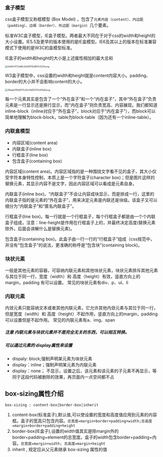 ### 盒子模型

css盒子模型又称框模型 (Box Model) ，包含了`元素内容（content）、内边距（padding）、边框（border）、外边距（margin）`几个要素。

标准W3C盒子模型，IE盒子模型。两者最大不同在于对于css的width和height的大小设置。IE5.5及更早的版本使用的是IE盒模型。IE6及其以上的版本在标准兼容模式下使用的是W3C的盒模型标准。

IE盒子的width和height的大小是上述属性相加的最大总和

<img src="https://i.loli.net/2021/03/25/Ht1MmehQy8AXzi4.png" alt="e0dffcf572dd9c2b4d107bd901c5234.png" style="zoom:50%;" />

W3盒子模型中，css设置的width和height就是content内容大小。padding、border的大小并不会影响content的大小。

<img src="https://i.loli.net/2021/03/25/w1dV8NZHXiG5PIc.png" alt="39aabd76d2871c43cf0d05317e345a6.png" style="zoom:50%;" />

每一个元素其实是包含了一个“外在盒子”和一个“内在盒子”，其中“外在盒子”负责元素是一行显示还是换行显示，而“内在盒子”则负责宽高、内容展现。我们都知道inline-block（inline对应于“外在盒子”，block对应于“内在盒子”），而block可以简单地理解为block-block，table为block-table（因为还有一个inline-table）。

### 内联盒模型

- 内容区域(content area)
- 内联盒子(inline box)
- 行框盒子(line box)
- 包含盒子(containing box)

内容区域(content area)。内容区域指的是一种围绕文字看不见的盒子，其大小仅受字符本身特性控制，本质上是一个字符盒子(character box)；但是图片这样的替换元素，其显示内容不是文字，因此内容区域可以看成是元素自身。

内联盒子(inline box)。“内联盒子”不会让内容成块显示，而是排成一行，这里的内联盒子指的是元素的“外在盒子”，用来决定元素是内联还是块级。该盒子又可以细分为“内联盒子”和“匿名内联盒子”。

行框盒子(line box)。每一行就是一个行框盒子，每个行框盒子都是由一个个内联盒子组成，注意：line-height是作用在行框盒子上的，并最终决定高度(替换元素除外，后面会讲解什么是替换元素)。

包含盒子(containing box)。此盒子由一行一行的“行框盒子”组成（css规范中，并没有“包含盒子”的说法，更准确的称呼是“包含块”(containing block)。

### 块状元素

一般是其他元素的容器，可容纳内联元素和其他块状元素，块状元素排斥其他元素与其位于同一行，宽度（width）和 高度（height）有效，竖直方向上的margin，padding 有可以设置。
 常见的块状元素有div、p、ul、li

### 内联元素

内敛元素只能容纳文本或者其他内联元素，它允许其他内敛元素与其位于同一行，但是宽度（width）和 高度（height）不起作用，竖直方向上的margin，padding 可以设置但是不起作用。
 常见的内联元素有a、img、span

##### 注意 内联元素与块状元素并不是完全无关的东西，可以相互转换。

##### 可以通过元素的 display属性来设置

- dispaly: block;强制声明某元素为块状元素
- display：inline；强制声明某元素为内联元素
- display：none； 不显示，设置之后，该元素和该元素的子元素不再显示，等同于这段代码被删除的效果，再页面内一点空间都不占

## box-sizing属性介绍

```
box-sizing : content-box|border-box|inherit
```

1. content-box(标准盒子),默认值,可以使设置的宽度和高度值应用到元素的内容框。盒子的宽高只包含内容。`总宽度=margin+border+padding+width;总高度=margin+border+padding+height`
2. border-box(IE盒子),设置的width值其实是除margin外的border+padding+element的总宽度。盒子的width包含border+padding+内容。`总宽度=margin+width; 总高度=margin+height`
3. inherit , 规定应从父元素继承 box-sizing 属性的值